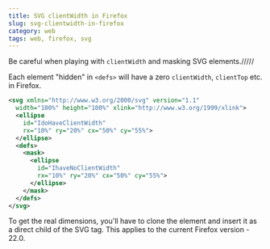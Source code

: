 ```yaml
---
title: SVG clientWidth in Firefox
slug: svg-clientwidth-in-firefox
category: web
tags: web, firefox, svg
---
```


Be careful when playing with `clientWidth` and masking SVG elements./////

Each element "hidden" in `<defs>` will have a zero `clientWidth`, `clientTop` etc. in Firefox.

```svg
<svg xmlns="http://www.w3.org/2000/svg" version="1.1"
  width="100%" height="100%" xlink="http://www.w3.org/1999/xlink">
  <ellipse
    id="IdoHaveClientWidth"
    rx="10%" ry="20%" cx="50%" cy="55%">
  </ellipse>
  <defs>
    <mask>
      <ellipse
        id="IhaveNoClientWidth"
        rx="10%" ry="20%" cx="50%" cy="55%">
      </ellipse>
    </mask>
  </defs>
</svg>
```

To get the real dimensions, you'll have to clone the element and insert it as a direct child of the SVG tag. This applies to the current Firefox version - 22.0.